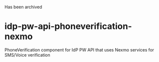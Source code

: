 Has been archived

# idp-pw-api-phoneverification-nexmo
PhoneVerification component for IdP PW API that uses Nexmo services for SMS/Voice verification
